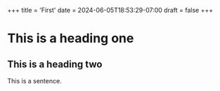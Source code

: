 +++
title = 'First'
date = 2024-06-05T18:53:29-07:00
draft = false
+++

# This is a heading one
## This is a heading two

This is a sentence.